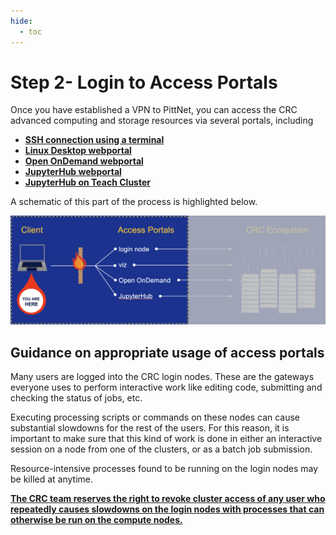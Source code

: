 ```yaml
---
hide:
  - toc
---
```


# Step 2- Login to Access Portals

Once you have established a VPN to PittNet, you can access the CRC advanced computing and storage resources via
several portals, including

* [**SSH connection using a terminal**](../terminal.md)
* [**Linux Desktop webportal**](../viz.md)
* [**Open OnDemand webportal**](../open-ondemand.md)
* [**JupyterHub webportal**](../jupyter-hub.md)
* [**JupyterHub on Teach Cluster**](../jupyter-teach.md)

A schematic of this part of the process is highlighted below.

![GETTING-STARTED-MAP](../../_assets/img/getting-started/getting-started-step-2.png)

## Guidance on appropriate usage of access portals

Many users are logged into the CRC login nodes. These are the gateways everyone uses to perform interactive 
work like editing code, submitting and checking the status of jobs, etc.

Executing processing scripts or commands on these nodes can cause substantial slowdowns for the rest of the users. 
For this reason, it is important to make sure that this kind of work is done in either an interactive session on a node 
from one of the clusters, or as a batch job submission.

Resource-intensive processes found to be running on the login nodes may be killed at anytime.

<ins>**The CRC team reserves the right to revoke cluster access of any user who repeatedly causes slowdowns on the login 
nodes with processes that can otherwise be run on the compute nodes.**</ins>
